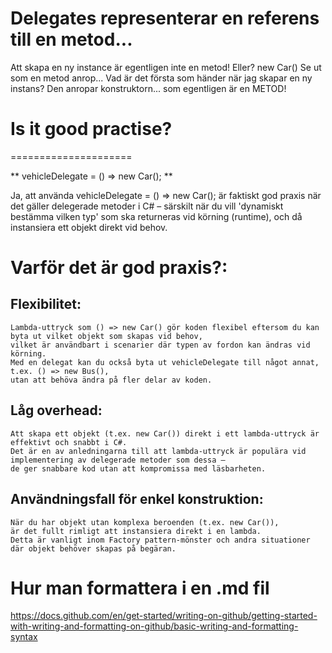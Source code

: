 # Delegates representerar en referens till en metod... 

Att skapa en ny instance är egentligen inte en metod!
Eller?
	new Car()
Se ut som en metod anrop...
Vad är det första som händer när jag skapar en ny instans?
Den anropar konstruktorn... som egentligen är en METOD!



# Is it good practise?
=====================

** vehicleDelegate = () => new Car(); **

Ja, att använda vehicleDelegate = () => new Car(); 
är faktiskt god praxis när det gäller delegerade metoder i C# – 
särskilt när du vill 'dynamiskt bestämma vilken typ' som ska returneras vid 
körning (runtime), och då instansiera ett objekt direkt vid behov.

# Varför det är god praxis?:
## Flexibilitet: 
	Lambda-uttryck som () => new Car() gör koden flexibel eftersom du kan 
	byta ut vilket objekt som skapas vid behov, 
	vilket är användbart i scenarier där typen av fordon kan ändras vid körning. 
	Med en delegat kan du också byta ut vehicleDelegate till något annat, 
	t.ex. () => new Bus(), 
	utan att behöva ändra på fler delar av koden.

## Låg overhead: 
	Att skapa ett objekt (t.ex. new Car()) direkt i ett lambda-uttryck är 
	effektivt och snabbt i C#. 
	Det är en av anledningarna till att lambda-uttryck är populära vid 
	implementering av delegerade metoder som dessa – 
	de ger snabbare kod utan att kompromissa med läsbarheten.

## Användningsfall för enkel konstruktion: 
	När du har objekt utan komplexa beroenden (t.ex. new Car()), 
	är det fullt rimligt att instansiera direkt i en lambda. 
	Detta är vanligt inom Factory pattern-mönster och andra situationer 
	där objekt behöver skapas på begäran.

 # Hur man formattera i en .md fil
 https://docs.github.com/en/get-started/writing-on-github/getting-started-with-writing-and-formatting-on-github/basic-writing-and-formatting-syntax
